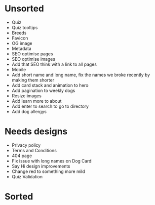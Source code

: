 # Unsorted

- Quiz
- Quiz tooltips
- Breeds
- Favicon
- OG image
- Metadata
- SEO optimise pages
- SEO optimise images
- Add that SEO think with a link to all pages
- Mobile
- Add short name and long name, fix the names we broke recently by making them shorter
- Add card stack and animation to hero
- Add pagination to weekly dogs
- Resize images
- Add learn more to about
- Add enter to search to go to directory
- Add dog allergys

# Needs designs

- Privacy policy
- Terms and Conditions
- 404 page
- Fix issue with long names on Dog Card
- Say Hi design improvements
- Change red to something more mild
- Quiz Validation

# Sorted
